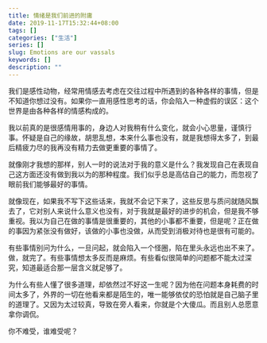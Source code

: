 ```yaml
---
title: 情绪是我们前进的附庸
date: 2019-11-17T15:32:44+08:00
tags: []
categories: ["生活"]
series: []
slug: Emotions are our vassals
keywords: []
description: ""
---
```


我们是感性动物，经常用情感去考虑在交往过程中所遇到的各种各样的事情，但是不知道你想过没有。如果你一直用感性思考的话，你会陷入一种虚假的误区：这个世界是由各种各样的情感构成的。

我以前真的是很感情用事的，身边人对我稍有什么变化，就会小心思量，谨慎行事。怀疑是自己的缘故，胡思乱想，本来什么事也没有，就是我想得太多了，到最后精疲力尽的我再没有精力去做更重要的事情了。

就像刚才我想的那样，别人一时的说法对于我的意义是什么？我发现自己在表现自己这方面还没有做到我以为的那种程度。我们似乎总是高估自己的能力，而忽视了眼前我们能够最好的事情。

就像现在，如果我不写下这些话来，我就不会记下来了，这些反思与质问就随风飘去了，它对别人来说什么意义也没有，对于我就是最好的进步的机会，但是我不够重视。我以为自己在做的事情是很重要的，其他的小事都不重要，但是呢？正在做的事因为紧张没有做好，该做的小事也没做，从而受到消极对待也是很有可能的。

有些事情别问为什么，一旦问起，就会陷入一个怪圈，陷在里头永远也出不来了。做，就完了。有些事情想太多反而是麻烦。有些看似很简单的问题都不能太过深究，知道最适合那一层含义就足够了。

为什么有些人懂了很多道理，却依然过不好这一生呢？因为他在问题本身耗费的时间太多了，外界的一切在他看来都是陌生的，唯一能够依仗的恐怕就是自己脑子里的道理了。又因为太过较真，导致在旁人看来，你就是个大傻瓜。而且别人总愿意拿你调侃。

你不难受，谁难受呢？